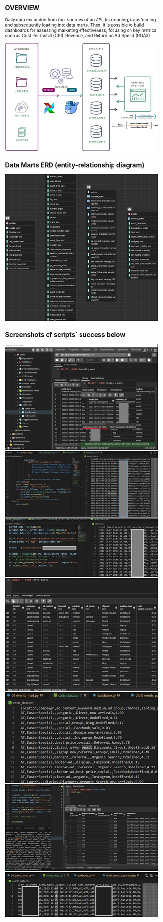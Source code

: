 ## OVERVIEW

Daily data extraction from four sources of an API, its cleaning, transforming and subsequently loading into data marts. Then, it is possible to build dashboards for assessing marketing effectiveness, focusing on key metrics such as Cost Per Install (CPI), Revenue, and Return on Ad Spend (ROAS)

<img src="/images/overview_image.jpg" />

## Data Marts ERD (entity-relationship diagram)

<img src="/images/data_marts_ERD.jpg" />

## Screenshots of scripts` success below

<img src="/images/01_installs_mart.jpg" />

<img src="/images/01_installs_data_csv.jpg" />

<img src="/images/02_orders_data_csv.jpg" />

<img src="/images/03_costs_mart.jpg" />

<img src="/images/03_costs_data_csv.jpg" />

<img src="/images/04_events_mart.jpg" />

<img src="/images/04_events_data_csv.jpg" />